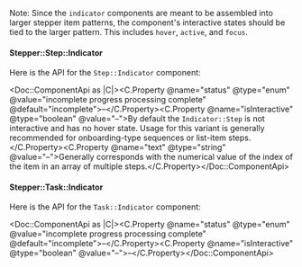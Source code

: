 Note: Since the `indicator` components are meant to be assembled into larger stepper item patterns, the component's interactive states should be tied to the larger pattern. This includes `hover`, `active`, and `focus`.

#### Stepper::Step::Indicator

Here is the API for the `Step::Indicator` component:

<Doc::ComponentApi as |C|><C.Property @name="status" @type="enum" @value="incomplete progress processing complete" @default="incomplete">–</C.Property><C.Property @name="isInteractive" @type="boolean" @value="–">By default the `Indicator::Step` is not interactive and has no hover state. Usage for this variant is generally recommended for onboarding-type sequences or list-item steps.</C.Property><C.Property @name="text" @type="string" @value="–">Generally corresponds with the numerical value of the index of the item in an array of multiple steps.</C.Property></Doc::ComponentApi>

#### Stepper::Task::Indicator

Here is the API for the `Task::Indicator` component:

<Doc::ComponentApi as |C|><C.Property @name="status" @type="enum" @value="incomplete progress processing complete" @default="incomplete">–</C.Property><C.Property @name="isInteractive" @type="boolean" @value="–">–</C.Property></Doc::ComponentApi>